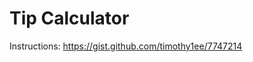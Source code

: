 Tip Calculator
========================================

Instructions: https://gist.github.com/timothy1ee/7747214

 